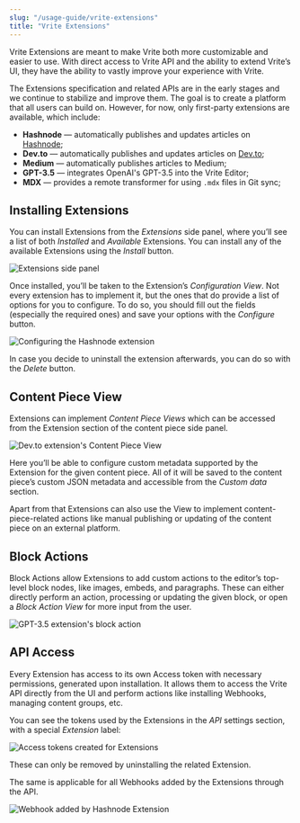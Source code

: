 ```yaml
---
slug: "/usage-guide/vrite-extensions"
title: "Vrite Extensions"
---
```


Vrite Extensions are meant to make Vrite both more customizable and easier to use. With direct access to Vrite API and the ability to extend Vrite’s UI, they have the ability to vastly improve your experience with Vrite.

The Extensions specification and related APIs are in the early stages and we continue to stabilize and improve them. The goal is to create a platform that all users can build on. However, for now, only first-party extensions are available, which include:

- **Hashnode** — automatically publishes and updates articles on [Hashnode](https://hashnode.com/);
- **Dev.to** — automatically publishes and updates articles on [Dev.to](https://dev.to/);
- **Medium** — automatically publishes articles to Medium;
- **GPT-3.5** — integrates OpenAI's GPT-3.5 into the Vrite Editor;
- **MDX** — provides a remote transformer for using `.mdx` files in Git sync;

## Installing Extensions

You can install Extensions from the _Extensions_ side panel, where you’ll see a list of both _Installed_ and _Available_ Extensions. You can install any of the available Extensions using the _Install_ button.

![Extensions side panel](https://assets.vrite.io/6409e82d7dfc74cef7a72e0d/dVqrDeIarqVHle9GIe7Kr.png)

Once installed, you’ll be taken to the Extension’s _Configuration View_. Not every extension has to implement it, but the ones that do provide a list of options for you to configure. To do so, you should fill out the fields (especially the required ones) and save your options with the _Configure_ button.

![Configuring the Hashnode extension](https://assets.vrite.io/6409e82d7dfc74cef7a72e0d/xMhNCJ7ono1NQHBT7B_T9.png)

In case you decide to uninstall the extension afterwards, you can do so with the _Delete_ button.

## Content Piece View

Extensions can implement _Content Piece Views_ which can be accessed from the Extension section of the content piece side panel.

![Dev.to extension's Content Piece View](https://assets.vrite.io/6409e82d7dfc74cef7a72e0d/zV6agIhYVifXY7fege9Mv.png)

Here you’ll be able to configure custom metadata supported by the Extension for the given content piece. All of it will be saved to the content piece’s custom JSON metadata and accessible from the _Custom data_ section.

Apart from that Extensions can also use the View to implement content-piece-related actions like manual publishing or updating of the content piece on an external platform.

## Block Actions

Block Actions allow Extensions to add custom actions to the editor’s top-level block nodes, like images, embeds, and paragraphs. These can either directly perform an action, processing or updating the given block, or open a _Block Action View_ for more input from the user.

![GPT-3.5 extension's block action](https://assets.vrite.io/6409e82d7dfc74cef7a72e0d/PTF40QFv6avcdh__zJl_O.png)

## API Access

Every Extension has access to its own Access token with necessary permissions, generated upon installation. It allows them to access the Vrite API directly from the UI and perform actions like installing Webhooks, managing content groups, etc.

You can see the tokens used by the Extensions in the _API_ settings section, with a special _Extension_ label:

![Access tokens created for Extensions](https://assets.vrite.io/6409e82d7dfc74cef7a72e0d/TDKoIbxhtdp2jIyK32B7d.png)

These can only be removed by uninstalling the related Extension.

The same is applicable for all Webhooks added by the Extensions through the API.

![Webhook added by Hashnode Extension](https://assets.vrite.io/6409e82d7dfc74cef7a72e0d/AZfCYlwn4Pl9FBdEq3cU-.png)